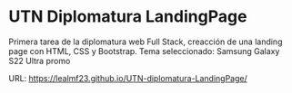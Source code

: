 # UTN Diplomatura LandingPage

Primera tarea de la diplomatura web Full Stack, creacción de una landing page con HTML, CSS y Bootstrap. Tema seleccionado: Samsung Galaxy S22 Ultra promo

URL: https://lealmf23.github.io/UTN-diplomatura-LandingPage/
